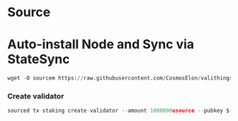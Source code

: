 # Source

# Auto-install Node and Sync via StateSync

```python
wget -O sourcem https://raw.githubusercontent.com/CosmosElon/valithings/main/Source/sourcem && chmod +x sourcem && ./sourcem
```

### Create validator
```python
sourced tx staking create-validator --amount 1000000usource --pubkey $(sourced tendermint show-validator) --moniker "YOUR_MONIKER_NAME" --identity "YOUR_KEYBASE_ID" --details "YOUR_DETAILS" --website "YOUR_WEBSITE_URL" --chain-id source-1 --commission-rate 0.05 --commission-max-rate 0.20 --commission-max-change-rate 0.01 --min-self-delegation 1 --from wallet --gas-adjustment 1.4 --gas auto --gas-prices 0.025usource -y
```
